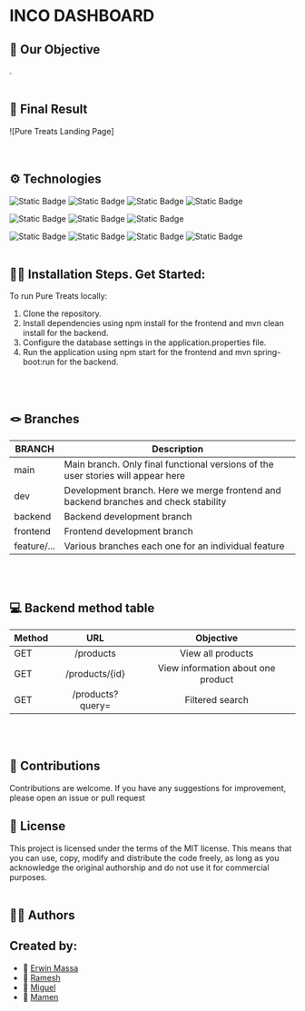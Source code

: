  # INCO DASHBOARD<br>

## 🎯 Our Objective

.<br><br>

## 💫 Final Result
![Pure Treats Landing Page]
<br><br><br>


## ⚙️ Technologies

![Static Badge](https://img.shields.io/badge/Java-v%2017-green)
![Static Badge](https://img.shields.io/badge/Spring-v%203.2.2-green?logo=spring)
![Static Badge](https://img.shields.io/badge/PostgreSQL-v%2042.7.1-green?logo=postgresql)
![Static Badge](https://img.shields.io/badge/React-v%208.2.43-green?logo=react)

![Static Badge](https://img.shields.io/badge/BackendDep-SpringWeb-blue)
![Static Badge](https://img.shields.io/badge/BackendDep-Spring%20Boot%20Dev%20Tools-blue)
![Static Badge](https://img.shields.io/badge/BackendDep-Maven-blue)


![Static Badge](https://img.shields.io/badge/FrontendDep-npm-red?logo=npm)
![Static Badge](https://img.shields.io/badge/FrontendDev-Vite%20v5.0.8-red?logo=vite)
![Static Badge](https://img.shields.io/badge/FrontendDep-Axios%20v.1.6.7-red?logo=axios)
![Static Badge](https://img.shields.io/badge/FrontendDep-MUI-red?logo=mui)
<br><br>


## 🚀🚀 Installation Steps. Get Started:

To run Pure Treats locally:

1. Clone the repository.
2. Install dependencies using npm install for the frontend and mvn clean install for the backend.
3. Configure the database settings in the application.properties file.
4. Run the application using npm start for the frontend and mvn spring-boot:run for the backend.
   

<br><br>

## 🪢 Branches

| BRANCH   | Description                                                                           |
| -------- | ------------------------------------------------------------------------------------- |
| main     | Main branch. Only final functional versions of the user stories will appear here |
| dev      | Development branch. Here we merge frontend and backend branches and check stability |
| backend  | Backend development branch 
| frontend | Frontend development branch                                             |
| feature/...  | Various branches each one for an individual feature                            |
<br><br>


## 💻 Backend method table

| Method  | URL | Objective |
| ------------- |:-------------:|:-------------:|
| GET    | /products     | View all products |
| GET    | /products/{id}     |View information about one product|
| GET   | /products?query=    |Filtered search|
<br><br>


## 🤝 Contributions

Contributions are welcome. If you have any suggestions for improvement, please open an issue or pull request
<br>

## 📜 License

This project is licensed under the terms of the MIT license. This means that you can use, copy, modify and distribute the code freely, as long as you acknowledge the original authorship and do not use it for commercial purposes.
<br><br>


## 👩‍💻 Authors

Created by:
-
- 🔗 [Erwin Massa](https://github.com/Ermapla)
- 🔗 [Ramesh](https://github)
- 🔗 [Miguel](https://github)
- 🔗 [Mamen](https://github)

